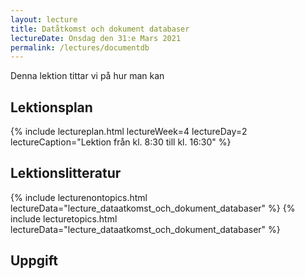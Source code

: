 ```yaml
---
layout: lecture
title: Datåtkomst och dokument databaser
lectureDate: Onsdag den 31:e Mars 2021
permalink: /lectures/documentdb
---
```

Denna lektion tittar vi på hur man kan 

## Lektionsplan

{% include lectureplan.html lectureWeek=4 lectureDay=2 lectureCaption="Lektion från kl. 8:30 till kl. 16:30" %}

## Lektionslitteratur

{% include lecturenontopics.html lectureData="lecture_dataatkomst_och_dokument_databaser" %}
{% include lecturetopics.html lectureData="lecture_dataatkomst_och_dokument_databaser" %}

## Uppgift
